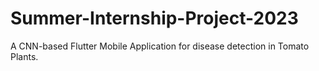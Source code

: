 # Summer-Internship-Project-2023
A CNN-based Flutter Mobile Application for disease detection in Tomato Plants.
